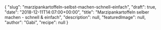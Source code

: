 {
    "slug": "marzipankartoffeln-selbst-machen-schnell-einfach",
    "draft": true,
    "date": "2018-12-11T14:07:00+00:00",
    "title": "Marzipankartoffeln selber machen - schnell & einfach",
    "description": null,
    "featuredImage": null,
    "author": "Gabi",
    "recipe": null
}


